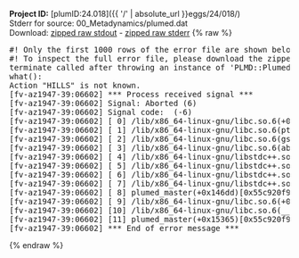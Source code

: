 **Project ID:** [plumID:24.018]({{ '/' | absolute_url }}eggs/24/018/)  
Stderr for source:  00_Metadynamics/plumed.dat   
Download: [zipped raw stdout](plumed.dat.plumed_master.stdout.txt.zip) - [zipped raw stderr](plumed.dat.plumed_master.stderr.txt.zip) 
{% raw %}
<pre>
#! Only the first 1000 rows of the error file are shown below
#! To inspect the full error file, please download the zipped raw stderr file above
terminate called after throwing an instance of 'PLMD::Plumed::Exception'
what():
Action "HILLS" is not known.
[fv-az1947-39:06602] *** Process received signal ***
[fv-az1947-39:06602] Signal: Aborted (6)
[fv-az1947-39:06602] Signal code:  (-6)
[fv-az1947-39:06602] [ 0] /lib/x86_64-linux-gnu/libc.so.6(+0x45330)[0x7f11b8045330]
[fv-az1947-39:06602] [ 1] /lib/x86_64-linux-gnu/libc.so.6(pthread_kill+0x11c)[0x7f11b809eb2c]
[fv-az1947-39:06602] [ 2] /lib/x86_64-linux-gnu/libc.so.6(gsignal+0x1e)[0x7f11b804527e]
[fv-az1947-39:06602] [ 3] /lib/x86_64-linux-gnu/libc.so.6(abort+0xdf)[0x7f11b80288ff]
[fv-az1947-39:06602] [ 4] /lib/x86_64-linux-gnu/libstdc++.so.6(+0xa5ff5)[0x7f11b84a5ff5]
[fv-az1947-39:06602] [ 5] /lib/x86_64-linux-gnu/libstdc++.so.6(+0xbb0da)[0x7f11b84bb0da]
[fv-az1947-39:06602] [ 6] /lib/x86_64-linux-gnu/libstdc++.so.6(_ZSt10unexpectedv+0x0)[0x7f11b84a5a55]
[fv-az1947-39:06602] [ 7] /lib/x86_64-linux-gnu/libstdc++.so.6(+0xa5a6f)[0x7f11b84a5a6f]
[fv-az1947-39:06602] [ 8] plumed_master(+0x146dd)[0x55c920f956dd]
[fv-az1947-39:06602] [ 9] /lib/x86_64-linux-gnu/libc.so.6(+0x2a1ca)[0x7f11b802a1ca]
[fv-az1947-39:06602] [10] /lib/x86_64-linux-gnu/libc.so.6(__libc_start_main+0x8b)[0x7f11b802a28b]
[fv-az1947-39:06602] [11] plumed_master(+0x15365)[0x55c920f96365]
[fv-az1947-39:06602] *** End of error message ***
</pre>
{% endraw %}
